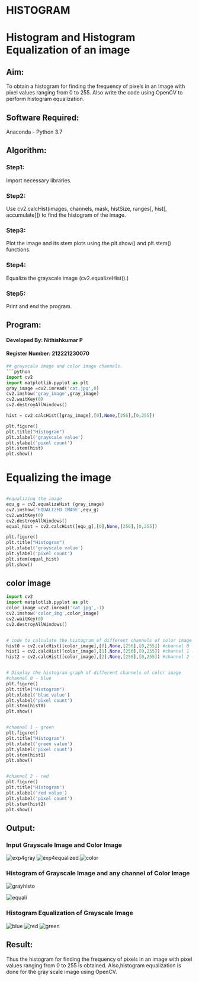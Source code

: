 # HISTOGRAM
# Histogram and Histogram Equalization of an image
## Aim:
To obtain a histogram for finding the frequency of pixels in an Image with pixel values ranging from 0 to 255. Also write the code using OpenCV to perform histogram equalization.

## Software Required:
Anaconda - Python 3.7

## Algorithm:
### Step1:
Import necessary libraries.

### Step2:
Use cv2.calcHist(images, channels, mask, histSize, ranges[, hist[, accumulate]]) to find the histogram of the image.

### Step3:
Plot the image and its stem plots using the plt.show() and plt.stem() functions.


### Step4:
Equalize the grayscale image (cv2.equalizeHist().)


### Step5:
Print and end the program.


## Program:
#### Developed By: Nithishkumar P
#### Register Number: 212221230070
```py
## grayscale image and color image channels.
```python
import cv2
import matplotlib.pyplot as plt
gray_image =cv2.imread('cat.jpg',0)
cv2.imshow('gray_image',gray_image)
cv2.waitKey(0)
cv2.destroyAllWindows()

hist = cv2.calcHist([gray_image],[0],None,[256],[0,255])

plt.figure()
plt.title("Histogram")
plt.xlabel('grayscale value')
plt.ylabel('pixel count')
plt.stem(hist)
plt.show()
```
# Equalizing the image
```python

#equalizing the image
equ_g = cv2.equalizeHist (gray_image)
cv2.imshow('EQUALIZED IMAGE',equ_g)
cv2.waitKey(0)
cv2.destroyAllWindows()
equal_hist = cv2.calcHist([equ_g],[0],None,[256],[0,255])

plt.figure()
plt.title("Histogram")
plt.xlabel('grayscale value')
plt.ylabel('pixel count')
plt.stem(equal_hist)
plt.show()
```
## color image
```python
import cv2
import matplotlib.pyplot as plt
color_image =cv2.imread('cat.jpg',-1)
cv2.imshow('color_img',color_image)
cv2.waitKey(0)
cv2.destroyAllWindows()


# code to calculate the histogram of different channels of color image
hist0 = cv2.calcHist([color_image],[0],None,[256],[0,255]) #channel 0 - blue
hist1 = cv2.calcHist([color_image],[1],None,[256],[0,255]) #channel 1 - green
hist2 = cv2.calcHist([color_image],[2],None,[256],[0,255]) #channel 2 - red


# Display the histogram graph of different channels of color image
#channel 0 - blue
plt.figure()
plt.title("Histogram")
plt.xlabel('blue value')
plt.ylabel('pixel count')
plt.stem(hist0)
plt.show()


#channel 1 - green
plt.figure()
plt.title("Histogram")
plt.xlabel('green value')
plt.ylabel('pixel count')
plt.stem(hist1)
plt.show()


#channel 2 - red
plt.figure()
plt.title("Histogram")
plt.xlabel('red value')
plt.ylabel('pixel count')
plt.stem(hist2)
plt.show()
```
## Output:
### Input Grayscale Image and Color Image

![exp4gray](https://github.com/JEEVAABI/HISTOGRAM/assets/93427098/a6c441b8-8360-4fd4-a111-35fe50b86721)
![exp4equalized](https://github.com/JEEVAABI/HISTOGRAM/assets/93427098/28e2c18e-d600-469c-9374-1692cb016188)
![color](https://github.com/JEEVAABI/HISTOGRAM/assets/93427098/41f72147-3f26-4006-971b-9a0ce838bd4a)



### Histogram of Grayscale Image and any channel of Color Image
![grayhisto](https://github.com/JEEVAABI/HISTOGRAM/assets/93427098/f5ffb0e0-90c7-4216-b5ed-55505c9e31ba)

![equali](https://github.com/JEEVAABI/HISTOGRAM/assets/93427098/97b804ba-26e3-4da9-b3fc-cf1ae7a25ce0)


### Histogram Equalization of Grayscale Image
![blue](https://github.com/JEEVAABI/HISTOGRAM/assets/93427098/a91c8e69-ba81-4615-b5ac-bdfa23cd43c8)
![red](https://github.com/JEEVAABI/HISTOGRAM/assets/93427098/8b83e736-ca45-44a1-acc0-131f416f02ca)
![green](https://github.com/JEEVAABI/HISTOGRAM/assets/93427098/2ad42de9-e92c-42e9-88ee-ef1a49cf0431)

## Result: 
Thus the histogram for finding the frequency of pixels in an image with pixel values ranging from 0 to 255 is obtained. Also,histogram equalization is done for the gray scale image using OpenCV.
